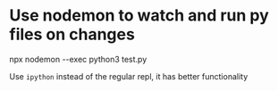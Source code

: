 # Use nodemon to watch and run py files on changes
npx nodemon --exec python3 test.py

Use `ipython` instead of the regular repl, it has better functionality
